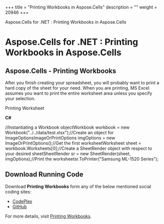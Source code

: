 +++
title = "Printing Workbooks in Aspose.Cells" 
description = "" 
weight = 20946 
+++

Aspose.Cells for .NET : Printing Workbooks in Aspose.Cells  

# Aspose.Cells for .NET : Printing Workbooks in Aspose.Cells


## Aspose.Cells - Printing Workbooks

After you finish creating your spreadsheet, you will probably want to print a hard copy of the sheet for your need. When you are printing, MS Excel assumes you want to print the entire worksheet area unless you specify your selection.

Printing Worksheet

**C#**

//Instantiating a Workbook objectWorkbook workbook = new Workbook("../../data/test.xlsx");//Create an object for ImageOptionsImageOrPrintOptions imgOptions = new ImageOrPrintOptions();//Get the first worksheetWorksheet sheet = workbook.Worksheets\[0\];//Create a SheetRender object with respect to your desired sheetSheetRender sr = new SheetRender(sheet, imgOptions);//Print the worksheetsr.ToPrinter("Samsung ML-1520 Series");

## Download Running Code

Download **Printing Workbooks** form any of the below mentioned social coding sites:

*   [CodePlex](https://asposenpoi.codeplex.com/downloads/get/1482192)
*   [GitHub](https://github.com/aspose-cells/Aspose.Cells-for-.NET/releases/download/AsposeCellsFeaturesMissinginNPOI_v1.0/Printing.Workbooks.Aspose.Cells.zip)

For more details, visit [Printing Workbooks](http://www.aspose.com/docs/display/cellsnet/Printing+Workbooks).

